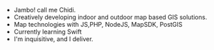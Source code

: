 - Jambo! call me Chidi. 
- Creatively developing indoor and outdoor map based GIS solutions.
- Map technologies with JS,PHP, NodeJS, MapSDK, PostGIS
- Currently learning Swift
- I'm inquisitive, and I deliver.


<!---
Cheppar/Cheppar is a ✨ special ✨ repository because its `README.md` (this file) appears on your GitHub profile.
You can click the Preview link to take a look at your changes.
--->
